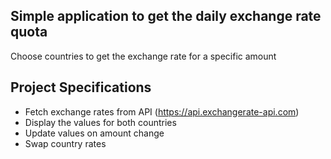 ## Simple application to get the daily exchange rate quota

Choose countries to get the exchange rate for a specific amount

## Project Specifications

- Fetch exchange rates from API (https://api.exchangerate-api.com)
- Display the values for both countries
- Update values on amount change
- Swap country rates
